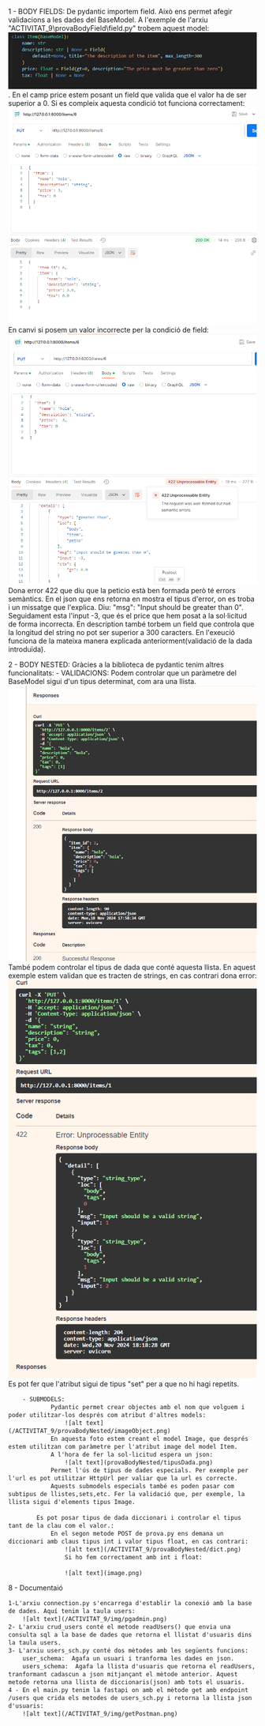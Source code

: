 1 - BODY FIELDS:
    De pydantic importem field.
    Això ens permet afegir validacions a les dades del BaseModel.
    A l'exemple de l'arxiu "ACTIVITAT_9\provaBodyField\field.py" trobem aquest model:
        ![alt text](/ACTIVITAT_9/provaBodyField/image.png). 
        En el camp price estem posant un field que valida que el valor ha de ser superior a 0.
    Si es compleix aquesta condició tot funciona  correctament:
        ![alt text](/ACTIVITAT_9/provaBodyField/ok.png)
    En canvi si posem un valor incorrecte per la condició de field:
        ![alt text](/ACTIVITAT_9/provaBodyField/notOk.png)
        Dona error 422 que diu que la peticio està ben formada però té errors semàntics. En el json que ens retorna en mostra el tipus d'error, on es troba i un missatge que l'explica. Diu: "msg": "Input should be greater than 0". Seguidament esta l'input -3, que és el price que hem posat a la sol·licitud de forma incorrecta.
    En description també torbem un field que controla que la longitud del string no pot ser superior a 300 caracters. En l'exeució funciona de la mateixa manera explicada anteriorment(validació de la dada introduïda).

2 - BODY NESTED:
    Gràcies a la biblioteca de pydantic tenim altres funcionalitats:
        - VALIDACIONS:
                Podem controlar que un paràmetre del BaseModel sigui d'un tipus determinat, com ara una llista.
                    ![alt text](/ACTIVITAT_9/provaBodyNested/llistaOK.png)  
                També podem controlar el tipus de dada que conté aquesta llista. En aquest exemple estem validan que es tracten de strings, en cas  contrari dona error:
                    ![alt text](/ACTIVITAT_9/provaBodyNested/tipusDada.png)
                Es pot fer que l'atribut sigui de tipus "set" per a que no hi hagi repetits.

        - SUBMODELS:
                Pydantic permet crear objectes amb el nom que volguem i poder utilitzar-los després com atribut d'altres models:
                    ![alt text](/ACTIVITAT_9/provaBodyNested/imageObject.png)
                En aquesta foto estem creant el model Image, que després estem utilitzan com paràmetre per l'atribut image del model Item.
                A l'hora de fer la sol·licitud espera un json:
                    ![alt text](provaBodyNested/tipusDada.png)
                Permet l'ús de tipus de dades especials. Per exemple per l'url es pot utilitzar HttpUrl per valiar que la url es correcte.
                Aquests submodels especials també es poden pasar com subtipus de llistes,sets,etc. Fer la validació que, per exemple, la llista sigui d'elements tipus Image.

            Es pot posar tipus de dada diccionari i controlar el tipus tant de la clau com el valor.:
                En el segon metode POST de prova.py ens demana un diccionari amb claus tipus int i valor tipus float, en cas contrari:
                    ![alt text](/ACTIVITAT_9/provaBodyNested/dict.png)
                    Si ho fem correctament amb int i float:
                    
                    ![alt text](image.png)


8 - Documentaió

    1-L'arxiu connection.py s'encarrega d'establir la conexió amb la base de dades. Aquí tenim la taula users:
        ![alt text](/ACTIVITAT_9/img/pgadmin.png)
    2- L'arxiu crud_users conté el metode readUsers() que envia una consulta sql a la base de dades que retorna el llistat d'usuaris dins la taula users.
    3- L'arxiu users_sch.py conté dos mètodes amb les següents funcions:
        user_schema:  Agafa un usuari i tranforma les dades en json.
        users_schema:  Agafa la llista d'usuaris que retorna el readUsers, tranformant cadascun a json mitjançant el mètode anterior. Aquest metode retorna una llista de diccionaris(json) amb tots el usuaris.
    4 - En el main.py tenim la fastapi on amb el mètode get amb endpoint /users que crida els metodes de users_sch.py i retorna la llista json d'usuaris:
        ![alt text](/ACTIVITAT_9/img/getPostman.png)
